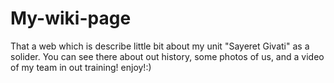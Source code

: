 # My-wiki-page
That a web which is describe little bit about my unit "Sayeret Givati" as a solider.
You can see there about out history, some photos of us, and a video of my team in out training!
enjoy!:)

